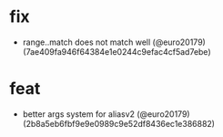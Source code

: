 # fix

* range..match does not match well (@euro20179) (7ae409fa946f64384e1e0244c9efac4cf5ad7ebe)


# feat

* better args system for aliasv2 (@euro20179) (2b8a5eb6fbf9e9e0989c9e52df8436ec1e386882)


